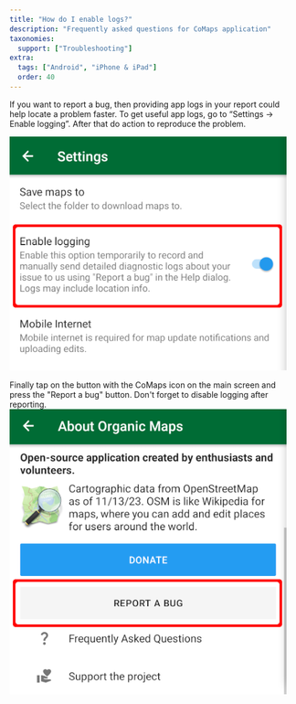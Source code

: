 ```yaml
---
title: "How do I enable logs?"
description: "Frequently asked questions for CoMaps application"
taxonomies:
  support: ["Troubleshooting"]
extra:
  tags: ["Android", "iPhone & iPad"]
  order: 40
---
```


If you want to report a bug, then providing app logs in your report could help locate a problem faster. To get useful app logs, go to “Settings → Enable logging”. After that do action to reproduce the problem.

![](image38.png)

Finally tap on the button with the CoMaps icon on the main screen and press the "Report a bug" button. Don't forget to disable logging after reporting.  
![](image5.png)
